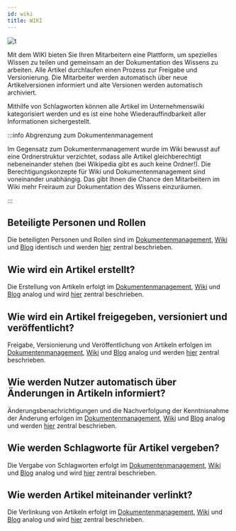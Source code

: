 ```yaml
---
id: wiki
title: WIKI
---
```


![t](https://caqadmin.blob.core.windows.net/public-screenshots/All%20Integration%20Specs/KnowledgeBase/KnowledgeBase.png)

Mit dem WIKI bieten Sie Ihren Mitarbeitern eine Plattform, um spezielles Wissen zu teilen und gemeinsam an der Dokumentation des Wissens zu arbeiten. Alle Artikel durchlaufen einen Prozess zur Freigabe und Versionierung. Die Mitarbeiter werden automatisch über neue Artikelversionen informiert und alte Versionen werden automatisch archiviert.

Mithilfe von Schlagworten können alle Artikel im Unternehmenswiki kategorisiert werden und es ist eine hohe Wiederauffindbarkeit aller Informationen sichergestellt. 

:::info Abgrenzung zum Dokumentenmanagement

Im Gegensatz zum Dokumentenmanagement wurde im Wiki bewusst auf eine Ordnerstruktur verzichtet, sodass alle Artikel gleichberechtigt nebeneinander stehen (bei Wikipedia gibt es auch keine Ordner!). Die Berechtigungskonzepte für Wiki und Dokumentenmanagement sind voneinander unabhängig. Das gibt Ihnen die Chance den Mitarbeitern im Wiki mehr Freiraum zur Dokumentation des Wissens einzuräumen.

:::

## Beteiligte Personen und Rollen
Die beteiligten Personen und Rollen sind im [Dokumentenmanagement](document-management), [Wiki](wiki) und [Blog](blog) identisch und werden [hier](faqs/roles-document-management) zentral beschrieben.


## Wie wird ein Artikel erstellt?
Die Erstellung von Artikeln erfolgt im [Dokumentenmanagement](document-management), [Wiki](wiki) und [Blog](blog) analog und wird [hier](faqs/create-article) zentral beschrieben.

## Wie wird ein Artikel freigegeben, versioniert und veröffentlicht?
Freigabe, Versionierung und Veröffentlichung von Artikeln erfolgen im [Dokumentenmanagement](document-management), [Wiki](wiki) und [Blog](blog) analog und werden [hier](faqs/publish-article) zentral beschrieben.

## Wie werden Nutzer automatisch über Änderungen in Artikeln informiert?
Änderungsbenachrichtigungen und die Nachverfolgung der Kenntnisnahme der Änderung erfolgen im [Dokumentenmanagement](document-management), [Wiki](wiki) und [Blog](blog) analog und werden [hier](faqs/change-notification-document-management) zentral beschrieben.

## Wie werden Schlagworte für Artikel vergeben?
Die Vergabe von Schlagworten erfolgt im [Dokumentenmanagement](document-management), [Wiki](wiki) und [Blog](blog) analog und wird [hier](/docs/faqs/68) zentral beschrieben.

## Wie werden Artikel miteinander verlinkt?
Die Verlinkung von Artikeln erfolgt im [Dokumentenmanagement](document-management), [Wiki](wiki) und [Blog](blog) analog und wird [hier](faqs/linking-articles) zentral beschrieben.
